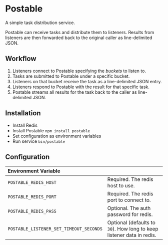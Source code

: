 # Postable

A simple task distribution service.

Postable can receive tasks and distribute them to listeners.
Results from listeners are then forwarded back to the original caller as line-delimited JSON.

## Workflow

1. Listeners connect to Postable specifying the *buckets* to listen to.
2. Tasks are submitted to Postable under a specific bucket.
3. Listeners on that bucket receive the task as a line-delimited JSON entry.
4. Listeners respond to Postable with the result for that specific task.
5. Postable streams all results for the task back to the caller as line-delimited JSON.

## Installation

- Install Redis
- Install Postable `npm install postable`
- Set configuration as environment variables
- Run service `bin/postable`

## Configuration

|Environment Variable||
|:---|:---|
|`POSTABLE_REDIS_HOST`|Required. The redis host to use.|
|`POSTABLE_REDIS_PORT`|Required. The redis port to connect to.|
|`POSTABLE_REDIS_PASS`|Optional. The auth password for redis.|
|`POSTABLE_LISTENER_SET_TIMEOUT_SECONDS`|Optional (defaults to `30`). How long to keep listener data in redis.|